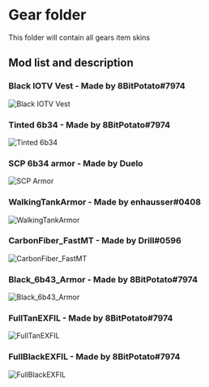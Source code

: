 # Gear folder
This folder will contain all gears item skins

## Mod list and description

### Black IOTV Vest - Made by 8BitPotato#7974
![Black IOTV Vest](https://cdn.discordapp.com/attachments/602533402402619422/676465862185582592/unknown.png)

### Tinted 6b34 - Made by 8BitPotato#7974
![Tinted 6b34](https://cdn.discordapp.com/attachments/602533402402619422/676465837107970049/unknown.png)

### SCP 6b34 armor - Made by Duelo
![SCP Armor](https://cdn.discordapp.com/attachments/638306949900926991/672106813562552332/unknown.png)

### WalkingTankArmor - Made by enhausser#0408
![WalkingTankArmor](https://cdn.discordapp.com/attachments/602533402402619422/676495965003448340/walkingtank.png)

### CarbonFiber_FastMT - Made by Drill#0596
![CarbonFiber_FastMT](https://cdn.discordapp.com/attachments/602533402402619422/676564555597348898/jBEC1cw.png)

### Black_6b43_Armor - Made by 8BitPotato#7974
![Black_6b43_Armor](https://cdn.discordapp.com/attachments/602533402402619422/677521202826313728/unknown.png)

### FullTanEXFIL - Made by 8BitPotato#7974
![FullTanEXFIL]()

### FullBlackEXFIL - Made by 8BitPotato#7974
![FullBlackEXFIL]()
